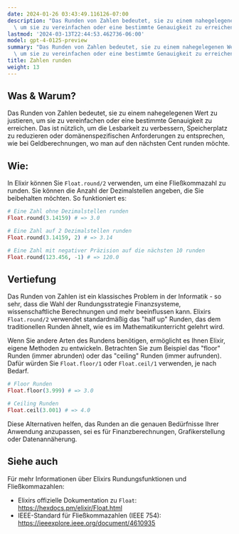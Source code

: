 ```yaml
---
date: 2024-01-26 03:43:49.116126-07:00
description: "Das Runden von Zahlen bedeutet, sie zu einem nahegelegenen Wert zu justieren,\
  \ um sie zu vereinfachen oder eine bestimmte Genauigkeit zu erreichen. Das ist\u2026"
lastmod: '2024-03-13T22:44:53.462736-06:00'
model: gpt-4-0125-preview
summary: "Das Runden von Zahlen bedeutet, sie zu einem nahegelegenen Wert zu justieren,\
  \ um sie zu vereinfachen oder eine bestimmte Genauigkeit zu erreichen. Das ist\u2026"
title: Zahlen runden
weight: 13
---
```


## Was & Warum?
Das Runden von Zahlen bedeutet, sie zu einem nahegelegenen Wert zu justieren, um sie zu vereinfachen oder eine bestimmte Genauigkeit zu erreichen. Das ist nützlich, um die Lesbarkeit zu verbessern, Speicherplatz zu reduzieren oder domänenspezifischen Anforderungen zu entsprechen, wie bei Geldberechnungen, wo man auf den nächsten Cent runden möchte.

## Wie:
In Elixir können Sie `Float.round/2` verwenden, um eine Fließkommazahl zu runden. Sie können die Anzahl der Dezimalstellen angeben, die Sie beibehalten möchten. So funktioniert es:

```elixir
# Eine Zahl ohne Dezimalstellen runden
Float.round(3.14159) # => 3.0

# Eine Zahl auf 2 Dezimalstellen runden
Float.round(3.14159, 2) # => 3.14

# Eine Zahl mit negativer Präzision auf die nächsten 10 runden
Float.round(123.456, -1) # => 120.0
```

## Vertiefung
Das Runden von Zahlen ist ein klassisches Problem in der Informatik - so sehr, dass die Wahl der Rundungsstrategie Finanzsysteme, wissenschaftliche Berechnungen und mehr beeinflussen kann. Elixirs `Float.round/2` verwendet standardmäßig das "half up" Runden, das dem traditionellen Runden ähnelt, wie es im Mathematikunterricht gelehrt wird.

Wenn Sie andere Arten des Rundens benötigen, ermöglicht es Ihnen Elixir, eigene Methoden zu entwickeln. Betrachten Sie zum Beispiel das "floor" Runden (immer abrunden) oder das "ceiling" Runden (immer aufrunden). Dafür würden Sie `Float.floor/1` oder `Float.ceil/1` verwenden, je nach Bedarf.

```elixir
# Floor Runden
Float.floor(3.999) # => 3.0

# Ceiling Runden
Float.ceil(3.001) # => 4.0
```

Diese Alternativen helfen, das Runden an die genauen Bedürfnisse Ihrer Anwendung anzupassen, sei es für Finanzberechnungen, Grafikerstellung oder Datenannäherung.

## Siehe auch
Für mehr Informationen über Elixirs Rundungsfunktionen und Fließkommazahlen:

- Elixirs offizielle Dokumentation zu `Float`: https://hexdocs.pm/elixir/Float.html
- IEEE-Standard für Fließkommazahlen (IEEE 754): https://ieeexplore.ieee.org/document/4610935
